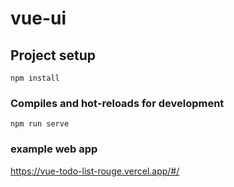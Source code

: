 # vue-ui

## Project setup
```
npm install
```

### Compiles and hot-reloads for development
```
npm run serve
```

### example web app

https://vue-todo-list-rouge.vercel.app/#/
